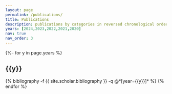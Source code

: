 ```yaml
---
layout: page
permalink: /publications/
title: Publications
description: publications by categories in reversed chronological order.
years: [2024,2023,2022,2021,2020]
nav: true
nav_order: 3
---
```

<!-- _pages/publications.md -->
<div class="publications">

{%- for y in page.years %}
  <h2 class="year">{{y}}</h2>
  {% bibliography -f {{ site.scholar.bibliography }} -q @*[year={{y}}]* %}
{% endfor %}

</div>
